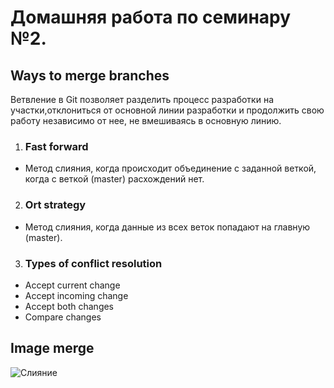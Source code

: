 # Домашняя работа по семинару №2.

## Ways to merge branches

Ветвление в Git позволяет разделить процесс разработки на участки,отклониться от основной линии разработки и продолжить свою работу независимо от нее, не вмешиваясь в основную линию.

1. ### Fast forward

* Метод слияния, когда происходит объединение с заданной веткой, когда с веткой (master) расхождений нет.

2. ### Ort strategy

* Метод слияния, когда данные из всех веток попадают на главную (master).

3. ### Types of conflict resolution

* Accept current change
* Accept incoming change
* Accept both changes
* Compare changes

## Image merge

![Слияние](https://wac-cdn.atlassian.com/dam/jcr:03a86203-4306-48c0-ad11-faa46f47aa27/what-is-a-merge.gif?cdnVersion=749)